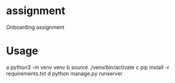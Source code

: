 # assignment
Onboarding assignment


# Usage
a python3 -m venv venv
b source ./venv/bin/activate
c pip install -r requirements.txt
d python manage.py runserver
